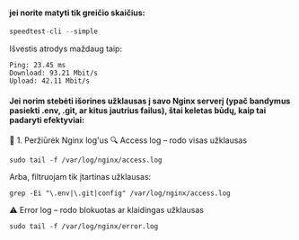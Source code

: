 #### jei norite matyti tik greičio skaičius:

```python
speedtest-cli --simple
```


Išvestis atrodys maždaug taip:
```
Ping: 23.45 ms
Download: 93.21 Mbit/s
Upload: 42.11 Mbit/s
```

#### Jei norim stebėti išorines užklausas į savo Nginx serverį (ypač bandymus pasiekti .env, .git, ar kitus jautrius failus), štai keletas būdų, kaip tai padaryti efektyviai:

📄 1. Peržiūrėk Nginx log'us
🔍 Access log – rodo visas užklausas
```
sudo tail -f /var/log/nginx/access.log
```

Arba, filtruojam tik įtartinas užklausas:
```
grep -Ei "\.env|\.git|config" /var/log/nginx/access.log
```

⚠️ Error log – rodo blokuotas ar klaidingas užklausas
```
sudo tail -f /var/log/nginx/error.log
```





